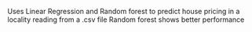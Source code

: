 Uses Linear Regression and Random forest to predict house pricing in a locality reading from a .csv file
Random forest shows better performance
